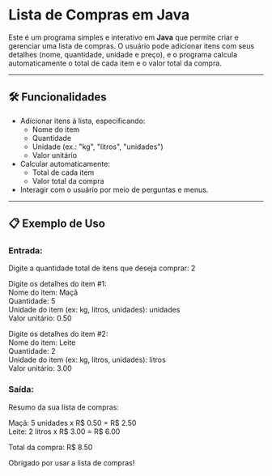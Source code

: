 # Lista de Compras em Java

Este é um programa simples e interativo em **Java** que permite criar e gerenciar uma lista de compras. O usuário pode adicionar itens com seus detalhes (nome, quantidade, unidade e preço), e o programa calcula automaticamente o total de cada item e o valor total da compra.

---

## 🛠️ Funcionalidades
- Adicionar itens à lista, especificando:
  - Nome do item
  - Quantidade
  - Unidade (ex.: "kg", "litros", "unidades")
  - Valor unitário
- Calcular automaticamente:
  - Total de cada item
  - Valor total da compra
- Interagir com o usuário por meio de perguntas e menus.

---

## 📋 Exemplo de Uso
### Entrada:
Digite a quantidade total de itens que deseja comprar: 2

Digite os detalhes do item #1:   
Nome do item: Maçã   
Quantidade: 5   
Unidade do item (ex: kg, litros, unidades): unidades   
Valor unitário: 0.50  

Digite os detalhes do item #2:   
Nome do item: Leite   
Quantidade: 2   
Unidade do item (ex: kg, litros, unidades): litros   
Valor unitário: 3.00  


### Saída:
Resumo da sua lista de compras:

Maçã: 5 unidades x R$ 0.50 = R$ 2.50   
Leite: 2 litros x R$ 3.00 = R$ 6.00   

Total da compra: R$ 8.50

Obrigado por usar a lista de compras!
